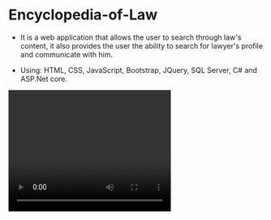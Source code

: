 # Encyclopedia-of-Law
- It is a web application that allows the user to search through law's content, it also provides the user the ability to search for lawyer's profile and communicate with him.

- Using: HTML, CSS, JavaScript, Bootstrap, JQuery, SQL Server, C# and ASP.Net core.


<video width="320" height="240" controls>
  <source src="DEMO.wmv" type="video/wmv">
</video>
